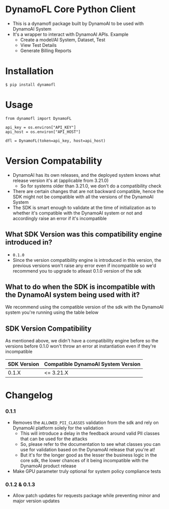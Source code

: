 # DynamoFL Core Python Client

- This is a dynamofl package built by DynamoAI to be used with DynamoAI System
- It's a wrapper to interact with DynamoAI APIs. Example
  - Create a model/AI System, Dataset, Test
  - View Test Details
  - Generate Billing Reports

# Installation

```
$ pip install dynamofl
```

# Usage

```
from dynamofl import DynamoFL

api_key = os.environ["API_KEY"]
api_host = os.environ["API_HOST"]

dfl = DynamoFL(token=api_key, host=api_host)

```

# Version Compatability

- DynamoAI has its own releases, and the deployed system knows what release version it's at (applicable from 3.21.0)
  - So for systems older than 3.21.0, we don't do a compatibility check
- There are certain changes that are not backward compatible, hence the SDK might not be compatible with all the versions of the DynamoAI System
- The SDK is smart enough to validate at the time of initialization as to whether it's compatible with the DynamoAI system or not and accordingly raise an error if it's incompatible

## What SDK Version was this compatibility engine introduced in?

- `0.1.0`
- Since the version compatibility engine is introduced in this version, the previous versions won't raise any error even if incompatible so we'd recommend you to upgrade to atleast 0.1.0 version of the sdk

## What to do when the SDK is incompatible with the DynamoAI system being used with it?

We recommend using the compatible version of the sdk with the DynamoAI system you're running using the table below

## SDK Version Compatibility

As mentioned above, we didn't have a compatibility engine before so the versions before 0.1.0 won't throw an error at instantiation even if they're incompatible

| SDK Version | Compatible DynamoAI System Version |
| ----------- | ---------------------------------- |
| 0.1.X       | <= 3.21.X                          |

# Changelog

### 0.1.1

- Removes the `ALLOWED_PII_CLASSES` validation from the sdk and rely on DynamoAI platform solely for the validation
  - This will introduce a delay in the feedback around valid PII classes that can be used for the attacks
  - So, please refer to the documentation to see what classes you can use for validation based on the DynamoAI release that you're at!
  - But it's for the longer good as the lesser the business logic in the core sdk, the lower chances of it being incompatible with the DynamoAI product release
- Make GPU parameter truly optional for system policy compliance tests

### 0.1.2 & 0.1.3

- Allow patch updates for requests package while preventing minor and major version updates
